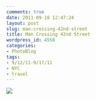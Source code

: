 ```yaml
---
comments: true
date: 2011-09-18 12:47:24
layout: post
slug: man-crossing-42nd-street
title: Man Crossing 42nd Street
wordpress_id: 4558
categories:
- PhotoBlog
tags:
- 9/12/11-9/17/11
- NYC
- travel
---
```


![](http://ryanfitzer.com/main/wp-content/uploads/2011/09/2011-09-14-at-13-51-29.jpg)
